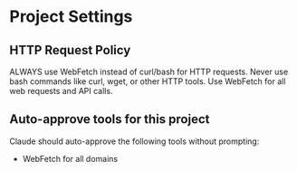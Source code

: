 # Project Settings

## HTTP Request Policy

ALWAYS use WebFetch instead of curl/bash for HTTP requests. 
Never use bash commands like curl, wget, or other HTTP tools.
Use WebFetch for all web requests and API calls.

## Auto-approve tools for this project

Claude should auto-approve the following tools without prompting:
- WebFetch for all domains
